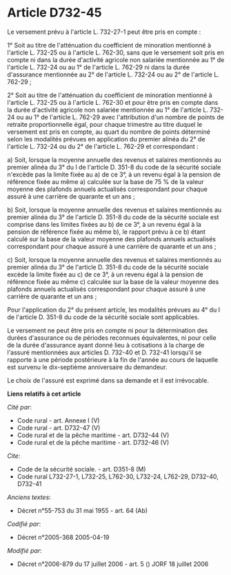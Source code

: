 # Article D732-45

Le versement prévu à l'article L. 732-27-1 peut être pris en compte :

1° Soit au titre de l'atténuation du coefficient de minoration mentionné à l'article L. 732-25 ou à l'article L. 762-30, sans
que le versement soit pris en compte ni dans la durée d'activité agricole non salariée mentionnée au 1° de l'article L.
732-24 ou au 1° de l'article L. 762-29 ni dans la durée d'assurance mentionnée au 2° de l'article L. 732-24 ou au 2° de
l'article L. 762-29 ;

2° Soit au titre de l'atténuation du coefficient de minoration mentionné à l'article L. 732-25 ou à l'article L. 762-30 et
pour être pris en compte dans la durée d'activité agricole non salariée mentionnée au 1° de l'article L. 732-24 ou au 1° de
l'article L. 762-29 avec l'attribution d'un nombre de points de retraite proportionnelle égal, pour chaque trimestre au titre
duquel le versement est pris en compte, au quart du nombre de points déterminé selon les modalités prévues en application du
premier alinéa du 2° de l'article L. 732-24 ou du 2° de l'article L. 762-29 et correspondant :

a) Soit, lorsque la moyenne annuelle des revenus et salaires mentionnés au premier alinéa du 3° du I de l'article D. 351-8 du
code de la sécurité sociale n'excède pas la limite fixée au a) de ce 3°, à un revenu égal à la pension de référence fixée au
même a) calculée sur la base de 75 % de la valeur moyenne des plafonds annuels actualisés correspondant pour chaque assuré à
une carrière de quarante et un ans ;

b) Soit, lorsque la moyenne annuelle des revenus et salaires mentionnés au premier alinéa du 3° de l'article D. 351-8 du code
de la sécurité sociale est comprise dans les limites fixées au b) de ce 3°, à un revenu égal à la pension de référence fixée
au même b), le rapport prévu à ce b) étant calculé sur la base de la valeur moyenne des plafonds annuels actualisés
correspondant pour chaque assuré à une carrière de quarante et un ans ;

c) Soit, lorsque la moyenne annuelle des revenus et salaires mentionnés au premier alinéa du 3° de l'article D. 351-8 du code
de la sécurité sociale excède la limite fixée au c) de ce 3°, à un revenu égal à la pension de référence fixée au même c)
calculée sur la base de la valeur moyenne des plafonds annuels actualisés correspondant pour chaque assuré à une carrière de
quarante et un ans ;

Pour l'application du 2° du présent article, les modalités prévues au 4° du I de l'article D. 351-8 du code de la sécurité
sociale sont applicables.

Le versement ne peut être pris en compte ni pour la détermination des durées d'assurance ou de périodes reconnues
équivalentes, ni pour celle de la durée d'assurance ayant donné lieu à cotisations à la charge de l'assuré mentionnées aux
articles D. 732-40 et D. 732-41 lorsqu'il se rapporte à une période postérieure à la fin de l'année au cours de laquelle est
survenu le dix-septième anniversaire du demandeur.

Le choix de l'assuré est exprimé dans sa demande et il est irrévocable.

**Liens relatifs à cet article**

_Cité par_:

  - Code rural - art. Annexe I (V)
  - Code rural - art. D732-47 (V)
  - Code rural et de la pêche maritime - art. D732-44 (V)
  - Code rural et de la pêche maritime - art. D732-46 (V)

_Cite_:

  - Code de la sécurité sociale. - art. D351-8 (M)
  - Code rural L732-27-1, L732-25, L762-30, L732-24, L762-29, D732-40, D732-41

_Anciens textes_:

  - Décret n°55-753 du 31 mai 1955 - art. 64 (Ab)

_Codifié par_:

  - Décret n°2005-368 2005-04-19

_Modifié par_:

  - Décret n°2006-879 du 17 juillet 2006 - art. 5 () JORF 18 juillet 2006
